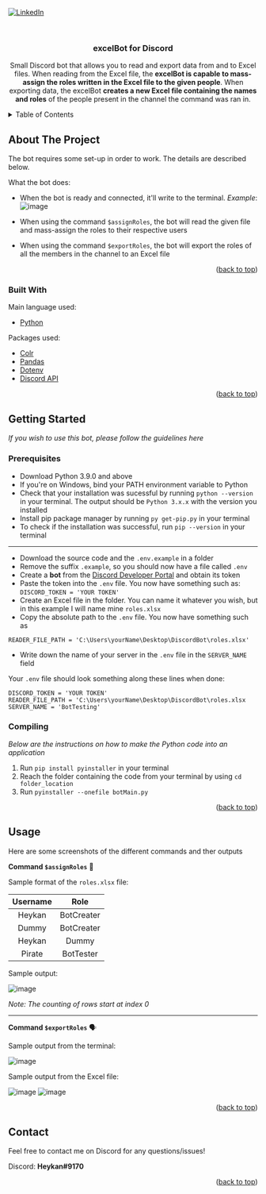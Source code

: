 <div id="top"></div>
<!--
*** This template is not my own.
*** Credits go to the original creators: https://github.com/othneildrew/Best-README-Template
-->

[![LinkedIn][linkedin-shield]][linkedin-url]



<br />
<div align="center">

  <h3 align="center">excelBot for Discord</h3>

  <p align="center">
    Small Discord bot that allows you to read and export data from and to Excel files. 
    When reading from the Excel file, the <b>excelBot is capable to mass-assign the roles written in the Excel file to the given people</b>.
    When exporting data, the excelBot <b>creates a new Excel file containing the names and roles</b> of the people present in the channel the command was ran in.
  </p>
</div>



<!-- TABLE OF CONTENTS -->
<details>
  <summary>Table of Contents</summary>
  <ol>
    <li>
      <a href="#about-the-project">About The Project</a>
      <ul>
        <li><a href="#built-with">Built With</a></li>
      </ul>
    </li>
    <li>
      <a href="#getting-started">Getting Started</a>
      <ul>
        <li><a href="#prerequisites">Prerequisites</a></li>
        <li><a href="#Compiling">Compiling</a></li>
      </ul>
    </li>
    <li><a href="#usage">Usage</a></li>
    <li><a href="#contact">Contact</a></li>
  </ol>
</details>



<!-- ABOUT THE PROJECT -->
## About The Project

The bot requires some set-up in order to work. The details are described below.

What the bot does:
* When the bot is ready and connected, it'll write to the terminal.   *Example*: 
![image](https://user-images.githubusercontent.com/74076551/170096302-40ba4a1d-e187-4703-a159-a8f31ac9ad2b.png)


* When using the command `$assignRoles`, the bot will read the given file and mass-assign the roles to their respective users


* When using the command `$exportRoles`, the bot will export the roles of all the members in the channel to an Excel file


<p align="right">(<a href="#top">back to top</a>)</p>



### Built With

Main language used:

* [Python](https://python.org/)


Packages used:

* [Colr](https://pypi.org/project/Colr/)
* [Pandas](https://pandas.pydata.org/)
* [Dotenv](https://pypi.org/project/python-dotenv/)
* [Discord API](https://discord.com/developers/docs/intro)

<p align="right">(<a href="#top">back to top</a>)</p>



<!-- GETTING STARTED -->
## Getting Started

_If you wish to use this bot, please follow the guidelines here_

### Prerequisites

* Download Python 3.9.0 and above
* If you're on Windows, bind your PATH environment variable to Python
* Check that your installation was sucessful by running `python --version` in your terminal. The output should be `Python 3.x.x` with the version you installed
* Install pip package manager by running `py get-pip.py` in your terminal
* To check if the installation was successful, run `pip --version` in your terminal 




_________________________________________________________________________________________________________________________


* Download the source code and the `.env.example` in a folder
* Remove the suffix `.example`, so you should now have a file called `.env`
* Create a **bot** from the [Discord Developer Portal](https://discord.com/developers/docs/intro) and obtain its token
* Paste the token into the `.env` file. You now have something such as: `DISCORD_TOKEN = 'YOUR TOKEN'`
* Create an Excel file in the folder. You can name it whatever you wish, but in this example I will name mine `roles.xlsx`
* Copy the absolute path to the `.env` file. You now have something such as 

`READER_FILE_PATH = 'C:\Users\yourName\Desktop\DiscordBot\roles.xlsx'`



* Write down the name of your server in the `.env` file in the `SERVER_NAME` field




Your `.env` file should look something along these lines when done:

```
DISCORD_TOKEN = 'YOUR TOKEN'
READER_FILE_PATH = 'C:\Users\yourName\Desktop\DiscordBot\roles.xlsx
SERVER_NAME = 'BotTesting'
```

### Compiling

_Below are the instructions on how to make the Python code into an application_

1. Run `pip install pyinstaller` in your terminal
2. Reach the folder containing the code from your terminal by using `cd folder_location`
3. Run `pyinstaller --onefile botMain.py`


<p align="right">(<a href="#top">back to top</a>)</p>



<!-- USAGE EXAMPLES -->
## Usage

Here are some screenshots of the different commands and ther outputs




**Command `$assignRoles`** :footprints:


Sample format of the `roles.xlsx` file:

| Username | Role |
| :---:   | :-: | 
| Heykan | BotCreater |
| Dummy  | BotCreater |
| Heykan | Dummy      |
| Pirate | BotTester  |





Sample output:


![image](https://user-images.githubusercontent.com/74076551/170108213-b59ebd68-9488-4d2b-8ebb-21244fd53acd.png)



_Note: The counting of rows start at index 0_




____________________




**Command `$exportRoles`** :speaking_head:


Sample output from the terminal:


![image](https://user-images.githubusercontent.com/74076551/170109707-30094450-36ea-416b-9a85-c2fb7819d59f.png)



Sample output from the Excel file:

![image](https://user-images.githubusercontent.com/74076551/170109849-b1ec9d34-c9cd-4677-b869-6f1acb030322.png)
![image](https://user-images.githubusercontent.com/74076551/170109962-0a0a90e7-3725-47c8-b0f9-430a7cd44ef9.png)





<p align="right">(<a href="#top">back to top</a>)</p>





<!-- CONTACT -->
## Contact

Feel free to contact me on Discord for any questions/issues!

Discord: **Heykan#9170**

<p align="right">(<a href="#top">back to top</a>)</p>



<!-- MARKDOWN LINKS & IMAGES -->
[linkedin-shield]: https://img.shields.io/badge/-LinkedIn-black.svg?style=for-the-badge&logo=linkedin&colorB=555
[linkedin-url]: [https://linkedin.com/in/othneildrew](https://www.linkedin.com/in/irismariaradu/)

